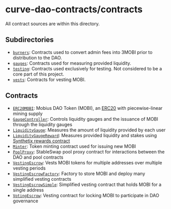 # curve-dao-contracts/contracts

All contract sources are within this directory.

## Subdirectories

- [`burners`](burners): Contracts used to convert admin fees into 3MOBI prior to distribution to the DAO.
- [`gauges`](gauges): Contracts used for measuring provided liquidity.
- [`testing`](testing): Contracts used exclusively for testing. Not considered to be a core part of this project.
- [`vests`](vests): Contracts for vesting MOBI.

## Contracts

- [`ERC20MOBI`](ERC20MOBI.vy): Mobius DAO Token (MOBI), an [ERC20](https://eips.ethereum.org/EIPS/eip-20) with piecewise-linear mining supply
- [`GaugeController`](GaugeController.vy): Controls liquidity gauges and the issuance of MOBI through the liquidity gauges
- [`LiquidityGauge`](LiquidityGauge.vy): Measures the amount of liquidity provided by each user
- [`LiquidityGaugeReward`](LiquidityGaugeReward.vy): Measures provided liquidity and stakes using [Synthetix rewards contract](https://github.com/Synthetixio/synthetix/blob/master/contracts/StakingRewards.sol)
- [`Minter`](Minter.vy): Token minting contract used for issuing new MOBI
- [`PoolProxy`](PoolProxy.vy): StableSwap pool proxy contract for interactions between the DAO and pool contracts
- [`VestingEscrow`](VestingEscrow.vy): Vests MOBI tokens for multiple addresses over multiple vesting periods
- [`VestingEscrowFactory`](VestingEscrowFactory.vy): Factory to store MOBI and deploy many simplified vesting contracts
- [`VestingEscrowSimple`](VestingEscrowSimple.vy): Simplified vesting contract that holds MOBI for a single address
- [`VotingEscrow`](VotingEscrow.vy): Vesting contract for locking MOBI to participate in DAO governance
